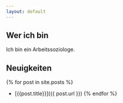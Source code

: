 ```yaml
---
layout: default
---
```


## Wer ich bin

Ich bin ein Arbeitssoziologe.

## Neuigkeiten

{% for post in site.posts %}
* [{{post.title}}]({{ post.url }})
{% endfor %}
